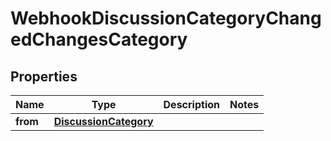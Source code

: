

# WebhookDiscussionCategoryChangedChangesCategory


## Properties

| Name | Type | Description | Notes |
|------------ | ------------- | ------------- | -------------|
|**from** | [**DiscussionCategory**](DiscussionCategory.md) |  |  |



